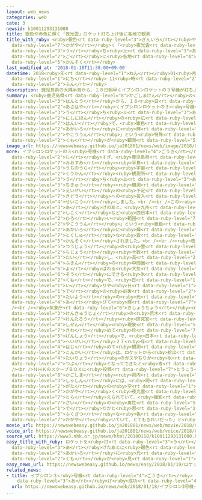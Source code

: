 ```yaml
---
layout: web_news
categories: web
cate: 3
newsid: k10011293131000
title: 銀色や赤色に輝く「夜光雲」ロケット打ち上げ後に各地で観測
title_with_ruby: <ruby>銀色<rt data-ruby-level="3">ぎんいろ</rt></ruby>や<ruby>赤色<rt data-ruby-level="2">あかいろ</rt></ruby>に<ruby>輝<rt
  data-ruby-level="7">かがや</rt></ruby>く「<ruby>夜光雲<rt data-ruby-level="2">やこううん</rt></ruby>」ロケット<ruby>打<rt
  data-ruby-level="3">う</rt></ruby>ち<ruby>上<rt data-ruby-level="3">あ</rt></ruby>げ<ruby>後<rt
  data-ruby-level="2">ご</rt></ruby>に<ruby>各地<rt data-ruby-level="4">かくち</rt></ruby>で<ruby>観測<rt
  data-ruby-level="5">かんそく</rt></ruby>
last_modified_at: '2018-01-18T11:38:00+09:00'
datetime: 2018<ruby>年<rt data-ruby-level="1">ねん</rt></ruby>01<ruby>月<rt data-ruby-level="1">がつ</rt></ruby>18<ruby>日<rt
  data-ruby-level="1">にち</rt></ruby> 11<ruby>時<rt data-ruby-level="2">じ</rt></ruby>38<ruby>分<rt
  data-ruby-level="2">ふん</rt></ruby>
description: 鹿児島県の大隅半島から、１８日朝早くイプシロンロケットの３号機が打ち上げられたあと、西日本の広い範囲で、銀色や赤色に輝く「夜光雲」という特殊な雲が観測されました。
summary: <ruby>鹿児島県<rt data-ruby-level="8">かごしまけん</rt></ruby>の<ruby>大隅<rt data-ruby-level="7">おおすみ</rt></ruby><ruby>半島<rt
  data-ruby-level="3">はんとう</rt></ruby>から、１８<ruby>日<rt data-ruby-level="1">にち</rt></ruby><ruby>朝早<rt
  data-ruby-level="2">あさはや</rt></ruby>くイプシロンロケットの３<ruby>号機<rt data-ruby-level="4">ごうき</rt></ruby>が<ruby>打<rt
  data-ruby-level="3">う</rt></ruby>ち<ruby>上<rt data-ruby-level="3">あ</rt></ruby>げられたあと、<ruby>西日本<rt
  data-ruby-level="2">にしにほん</rt></ruby>の<ruby>広<rt data-ruby-level="2">ひろ</rt></ruby>い<ruby>範囲<rt
  data-ruby-level="7">はんい</rt></ruby>で、<ruby>銀色<rt data-ruby-level="3">ぎんいろ</rt></ruby>や<ruby>赤色<rt
  data-ruby-level="2">あかいろ</rt></ruby>に<ruby>輝<rt data-ruby-level="7">かがや</rt></ruby>く「<ruby>夜光雲<rt
  data-ruby-level="2">やこううん</rt></ruby>」という<ruby>特殊<rt data-ruby-level="7">とくしゅ</rt></ruby>な<ruby>雲<rt
  data-ruby-level="2">くも</rt></ruby>が<ruby>観測<rt data-ruby-level="5">かんそく</rt></ruby>されました。
image_url: https://newswebeasy.github.io/ja201801/news/web/image/2018/01/18/K10011293131_1801181219_1801181224_01_03.jpg
more: イプシロンロケットの３<ruby>号機<rt data-ruby-level="4">ごうき</rt></ruby>は１８<ruby>日午前<rt data-ruby-level="2">にちごぜん</rt></ruby>６<ruby>時<rt
  data-ruby-level="2">じ</rt></ruby>すぎ、<ruby>鹿児島県<rt data-ruby-level="8">かごしまけん</rt></ruby>の<ruby>大隅<rt
  data-ruby-level="7">おおすみ</rt></ruby><ruby>半島<rt data-ruby-level="3">はんとう</rt></ruby>にある<ruby>内之浦<rt
  data-ruby-level="8">うちのうら</rt></ruby><ruby>宇宙<rt data-ruby-level="6">うちゅう</rt></ruby><ruby>空間<rt
  data-ruby-level="2">くうかん</rt></ruby><ruby>観測所<rt data-ruby-level="5">かんそくじょ</rt></ruby>から<ruby>打<rt
  data-ruby-level="3">う</rt></ruby>ち<ruby>上<rt data-ruby-level="3">あ</rt></ruby>げられ、<ruby>地球<rt
  data-ruby-level="3">ちきゅう</rt></ruby><ruby>観測<rt data-ruby-level="5">かんそく</rt></ruby><ruby>衛星<rt
  data-ruby-level="5">えいせい</rt></ruby>の<ruby>予定<rt data-ruby-level="3">よてい</rt></ruby>の<ruby>軌道<rt
  data-ruby-level="7">きどう</rt></ruby>への<ruby>投入<rt data-ruby-level="3">とうにゅう</rt></ruby>に<ruby>成功<rt
  data-ruby-level="4">せいこう</rt></ruby>しました。<br /><br />この<ruby>打<rt data-ruby-level="3">う</rt></ruby>ち<ruby>上<rt
  data-ruby-level="3">あ</rt></ruby>げのあと、<ruby>九州<rt data-ruby-level="3">きゅうしゅう</rt></ruby>や<ruby>四国<rt
  data-ruby-level="2">しこく</rt></ruby>など<ruby>西日本<rt data-ruby-level="2">にしにほん</rt></ruby>の<ruby>広<rt
  data-ruby-level="2">ひろ</rt></ruby>い<ruby>範囲<rt data-ruby-level="7">はんい</rt></ruby>で「<ruby>夜光雲<rt
  data-ruby-level="2">やこううん</rt></ruby>」という<ruby>銀色<rt data-ruby-level="3">ぎんいろ</rt></ruby>や<ruby>赤色<rt
  data-ruby-level="2">あかいろ</rt></ruby>に<ruby>輝<rt data-ruby-level="7">かがや</rt></ruby>く<ruby>特殊<rt
  data-ruby-level="7">とくしゅ</rt></ruby>な<ruby>雲<rt data-ruby-level="2">くも</rt></ruby>が<ruby>観測<rt
  data-ruby-level="5">かんそく</rt></ruby>されました。<br /><br /><ruby>夜光雲<rt data-ruby-level="2">やこううん</rt></ruby>は、<ruby>通常<rt
  data-ruby-level="5">つうじょう</rt></ruby>の<ruby>雲<rt data-ruby-level="2">くも</rt></ruby>が<ruby>地上<rt
  data-ruby-level="2">ちじょう</rt></ruby><ruby>十数<rt data-ruby-level="2">じゅうすう</rt></ruby>キロまでにできるのに<ruby>対<rt
  data-ruby-level="3">たい</rt></ruby>し、<ruby>高<rt data-ruby-level="2">たか</rt></ruby>さ８０キロ<ruby>付近<rt
  data-ruby-level="4">ふきん</rt></ruby>の<ruby>中間圏<rt data-ruby-level="7">ちゅうかんけん</rt></ruby>と<ruby>呼<rt
  data-ruby-level="6">よ</rt></ruby>ばれる<ruby>大気<rt data-ruby-level="1">たいき</rt></ruby>の<ruby>層<rt
  data-ruby-level="6">そう</rt></ruby>にできる<ruby>氷<rt data-ruby-level="3">こおり</rt></ruby>の<ruby>雲<rt
  data-ruby-level="2">くも</rt></ruby>で、<ruby>日<rt data-ruby-level="1">ひ</rt></ruby>の<ruby>入<rt
  data-ruby-level="1">い</rt></ruby>りや<ruby>日<rt data-ruby-level="1">ひ</rt></ruby>の<ruby>出<rt
  data-ruby-level="1">で</rt></ruby>の<ruby>前後<rt data-ruby-level="2">ぜんご</rt></ruby>には<ruby>太陽<rt
  data-ruby-level="3">たいよう</rt></ruby>の<ruby>光<rt data-ruby-level="2">ひかり</rt></ruby>を<ruby>浴<rt
  data-ruby-level="4">あ</rt></ruby>びて<ruby>輝<rt data-ruby-level="7">かがや</rt></ruby>きます。<br
  /><br /><ruby>気象庁<rt data-ruby-level="6">きしょうちょう</rt></ruby><ruby>気象<rt data-ruby-level="4">きしょう</rt></ruby><ruby>研究所<rt
  data-ruby-level="3">けんきゅうじょ</rt></ruby>の<ruby>荒木<rt data-ruby-level="7">あらき</rt></ruby><ruby>健太郎<rt
  data-ruby-level="7">けんたろう</rt></ruby><ruby>研究官<rt data-ruby-level="4">けんきゅうかん</rt></ruby>によりますと、<ruby>自然<rt
  data-ruby-level="4">しぜん</rt></ruby><ruby>現象<rt data-ruby-level="5">げんしょう</rt></ruby>としては<ruby>極<rt
  data-ruby-level="7">きわ</rt></ruby>めて<ruby>珍<rt data-ruby-level="7">めずら</rt></ruby>しい<ruby>現象<rt
  data-ruby-level="5">げんしょう</rt></ruby>で、<ruby>日本<rt data-ruby-level="1">にっぽん</rt></ruby>では<ruby>平成<rt
  data-ruby-level="4">へいせい</rt></ruby>２７<ruby>年<rt data-ruby-level="1">ねん</rt></ruby>に<ruby>初<rt
  data-ruby-level="4">はじ</rt></ruby>めて<ruby>観測<rt data-ruby-level="5">かんそく</rt></ruby>されましたが、<ruby>今回<rt
  data-ruby-level="2">こんかい</rt></ruby>は、ロケットから<ruby>排出<rt data-ruby-level="7">はいしゅつ</rt></ruby>された<ruby>大量<rt
  data-ruby-level="4">たいりょう</rt></ruby>のガスやちりが<ruby>氷<rt data-ruby-level="3">こおり</rt></ruby>の<ruby>粒<rt
  data-ruby-level="7">つぶ</rt></ruby>となってできたと<ruby>考<rt data-ruby-level="2">かんが</rt></ruby>えられるということです。<br
  /><br />ＮＨＫのスクープＢＯＸに<ruby>投稿<rt data-ruby-level="7">とうこう</rt></ruby>された<ruby>鹿児島<rt
  data-ruby-level="8">かごしま</rt></ruby><ruby>県内<rt data-ruby-level="3">けんない</rt></ruby>からの<ruby>写真<rt
  data-ruby-level="3">しゃしん</rt></ruby>には、<ruby>明<rt data-ruby-level="2">あ</rt></ruby>け<ruby>方<rt
  data-ruby-level="2">がた</rt></ruby>の<ruby>空<rt data-ruby-level="1">そら</rt></ruby>に<ruby>輝<rt
  data-ruby-level="7">かがや</rt></ruby>く<ruby>夜光雲<rt data-ruby-level="2">やこううん</rt></ruby>が<ruby>捉<rt
  data-ruby-level="7">とら</rt></ruby>えられていて、<ruby>撮影<rt data-ruby-level="7">さつえい</rt></ruby>した４９<ruby>歳<rt
  data-ruby-level="7">さい</rt></ruby>の<ruby>男性<rt data-ruby-level="5">だんせい</rt></ruby>は「オーロラが<ruby>出<rt
  data-ruby-level="1">で</rt></ruby>たかと<ruby>思<rt data-ruby-level="2">おも</rt></ruby>うほど<ruby>複雑<rt
  data-ruby-level="5">ふくざつ</rt></ruby>な<ruby>色<rt data-ruby-level="2">いろ</rt></ruby>に<ruby>輝<rt
  data-ruby-level="7">かがや</rt></ruby>いていて、とてもきれいだった」と<ruby>話<rt data-ruby-level="2">はな</rt></ruby>していました。
movie_url: https://newswebeasy.github.io/ja201801/news/web/movie/2018/01/18/k10011293131_201801181219_201801181224.mp4
voice_url: https://newswebeasy.github.io/ja201801/news/web/voice/2018/01/18/k10011293131_201801181219_201801181224.mp3
source_url: https://www3.nhk.or.jp/news/html/20180118/k10011293131000.html
easy_title_with_ruby: ロケットを<ruby>打<rt data-ruby-level="3">う</rt></ruby>ち<ruby>上<rt
  data-ruby-level="3">あ</rt></ruby>げたあとに<ruby>銀色<rt data-ruby-level="3">ぎんいろ</rt></ruby>や<ruby>赤色<rt
  data-ruby-level="2">あかいろ</rt></ruby>に<ruby>光<rt data-ruby-level="2">ひか</rt></ruby>る<ruby>雲<rt
  data-ruby-level="2">くも</rt></ruby>が<ruby>見<rt data-ruby-level="1">み</rt></ruby>える
easy_news_url: https://newswebeasy.github.io/news/easy/2018/01/19/ロケットを打ち上げたあとに銀色や赤色に光る雲が見える
related_news:
- title: イプシロン３<ruby>号機<rt data-ruby-level="4">ごうき</rt></ruby> <ruby>打<rt data-ruby-level="3">う</rt></ruby>ち<ruby>上<rt
    data-ruby-level="3">あ</rt></ruby>げ<ruby>成功<rt data-ruby-level="4">せいこう</rt></ruby>
  url: https://newswebeasy.github.io/news/web/2018/01/18/イプシロン3号機-打ち上げ成功
...
```

